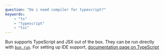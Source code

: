 ```yaml
---
question: "Do i need compiler for typescript?"
keywords:
    - "ts"
    - "typescript"
    - "tsc"
---
```


Bun supports TypeScript and JSX out of the box. They can be run directly with [`bun run`](<https://bun.sh/docs/cli/run>).
For setting up IDE support, [documentation page on TypeScript](<https://bun.sh/docs/runtime/typescript>)
